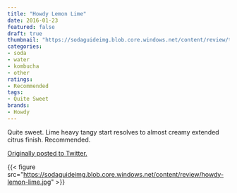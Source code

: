 ```yaml
---
title: "Howdy Lemon Lime"
date: 2016-01-23
featured: false
draft: true
thumbnail: "https://sodaguideimg.blob.core.windows.net/content/review/thumbs/howdy-lemon-lime.jpg"
categories:
- soda
- water
- kombucha
- other
ratings:
- Recommended
tags:
- Quite Sweet
brands:
- Howdy
---
```


Quite sweet. Lime heavy tangy start resolves to almost creamy extended citrus finish. Recommended.

[Originally posted to Twitter.](https://twitter.com/Cavorter/status/691067706502619137)

{{< figure src="https://sodaguideimg.blob.core.windows.net/content/review/howdy-lemon-lime.jpg" >}}

